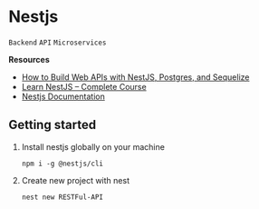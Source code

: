 # Nestjs
``Backend`` ``API`` ``Microservices``

**Resources**
- [How to Build Web APIs with NestJS, Postgres, and Sequelize](https://www.freecodecamp.org/news/build-web-apis-with-nestjs-beginners-guide/)
- [Learn NestJS – Complete Course](https://www.youtube.com/watch?v=sFnAHC9lLaw)
- [Nestjs Documentation](https://docs.nestjs.com/first-steps)

## Getting started
1. Install nestjs globally on your machine
    ```
    npm i -g @nestjs/cli
    ```
2. Create new project with nest
    ```
    nest new RESTFul-API
    ```